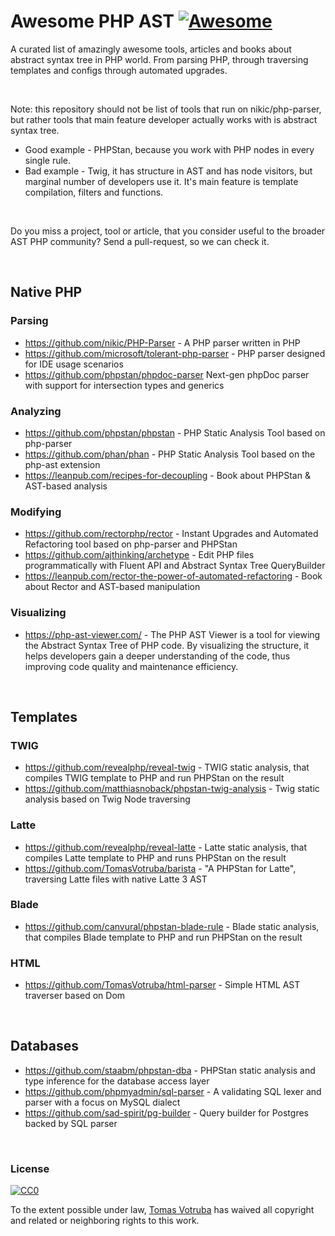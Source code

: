 # Awesome PHP AST [![Awesome](https://cdn.rawgit.com/sindresorhus/awesome/d7305f38d29fed78fa85652e3a63e154dd8e8829/media/badge.svg)](https://github.com/sindresorhus/awesome)

A curated list of amazingly awesome tools, articles and books about abstract syntax tree in PHP world. From parsing PHP, through traversing templates and configs through automated upgrades.

<br>

Note: this repository should not be list of tools that run on nikic/php-parser, but rather tools that main feature developer actually works with is abstract syntax tree. 

* Good example - PHPStan, because you work with PHP nodes in every single rule. 
* Bad example - Twig, it has structure in AST and has node visitors, but marginal number of developers use it. It's main feature is template compilation, filters and functions.

<br>

Do you miss a project, tool or article, that you consider useful to the broader AST PHP community? Send a pull-request, so we can check it.

<br>

## Native PHP

### Parsing

* https://github.com/nikic/PHP-Parser - A PHP parser written in PHP
* https://github.com/microsoft/tolerant-php-parser - PHP parser designed for IDE usage scenarios
* https://github.com/phpstan/phpdoc-parser Next-gen phpDoc parser with support for intersection types and generics

### Analyzing

* https://github.com/phpstan/phpstan - PHP Static Analysis Tool based on php-parser
* https://github.com/phan/phan - PHP Static Analysis Tool based on the php-ast extension 
* https://leanpub.com/recipes-for-decoupling - Book about PHPStan & AST-based analysis

### Modifying
 
* https://github.com/rectorphp/rector - Instant Upgrades and Automated Refactoring tool based on php-parser and PHPStan
* https://github.com/ajthinking/archetype - Edit PHP files programmatically with Fluent API and Abstract Syntax Tree QueryBuilder
* https://leanpub.com/rector-the-power-of-automated-refactoring - Book about Rector and AST-based manipulation

### Visualizing

* https://php-ast-viewer.com/ - The PHP AST Viewer is a tool for viewing the Abstract Syntax Tree of PHP code. By visualizing the structure, it helps developers gain a deeper understanding of the code, thus improving code quality and maintenance efficiency.

<br>

## Templates

### TWIG

* https://github.com/revealphp/reveal-twig - TWIG static analysis, that compiles TWIG template to PHP and run PHPStan on the result
* https://github.com/matthiasnoback/phpstan-twig-analysis - Twig static analysis based on Twig Node traversing

### Latte

* https://github.com/revealphp/reveal-latte - Latte static analysis, that compiles Latte template to PHP and runs PHPStan on the result
* https://github.com/TomasVotruba/barista - "A PHPStan for Latte", traversing Latte files with native Latte 3 AST

### Blade

* https://github.com/canvural/phpstan-blade-rule - Blade static analysis, that compiles Blade template to PHP and run PHPStan on the result

### HTML

* https://github.com/TomasVotruba/html-parser - Simple HTML AST traverser based on Dom

<br>

## Databases

* https://github.com/staabm/phpstan-dba - PHPStan static analysis and type inference for the database access layer
* https://github.com/phpmyadmin/sql-parser - A validating SQL lexer and parser with a focus on MySQL dialect
* https://github.com/sad-spirit/pg-builder - Query builder for Postgres backed by SQL parser

<br>

### License

[![CC0](https://licensebuttons.net/p/zero/1.0/88x31.png)](https://creativecommons.org/publicdomain/zero/1.0/)

To the extent possible under law, [Tomas Votruba](https://www.tomasvotruba.com) has waived all copyright and related or neighboring rights to this work.
